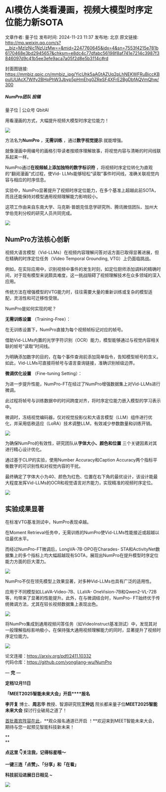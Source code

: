 # AI模仿人类看漫画，视频大模型时序定位能力新SOTA

文章作者: 量子位
发布时间: 2024-11-23 11:37
发布地: 北京
原文链接: http://mp.weixin.qq.com/s?__biz=MzIzNjc1NzUzMw==&mid=2247760645&idx=4&sn=7553f4215e781b6170468e3bd2945657&chksm=e8dc4c77dfabc56198f8af741e7214c3987f3846097d9c41b5ee3efe9aca7a05f2d8e5b3114c#rd

封面图链接: https://mmbiz.qpic.cn/mmbiz_jpg/YicUhk5aAGtAZUq2pLhNEKWFRuBiccKBpulUUAcX7Wlfy2BHpPhW3Jbyp5pHmEhg0ZReSF4XFrE2BgDbfAQVmQhw/300

##### NumPro团队 投稿  
量子位 | 公众号 QbitAI

用看漫画的方式，大幅提升视频大模型时序定位能力！

![](https://mmbiz.qpic.cn/mmbiz_png/YicUhk5aAGtAZUq2pLhNEKWFRuBiccKBpuj93yFlRCTx7PbwRMRFbHnl6mBFkBbzW01XiaicAXuSibm9kWF7vzicpxEA/640?wx_fmt=png&from=appmsg)

方法名为**NumPro** ，**无需训练** ，通过**数字视觉提示** 就能增强。

就像漫画中用编号的画格引导读者按顺序理解故事，将视觉内容与清晰的时间线联系起来一样。

NumPro通过**在视频帧上添加独特的数字标识符** ，将视频时序定位转化为直观的“翻阅漫画”式过程，使Vid-
LLMs能够轻松“读取”事件时间线，准确关联视觉内容与相应的时序信息。

实验中，NumPro显著提升了视频时序定位能力，在多个基准上超越此前SOTA，而且还能保持对模型通用视频理解能力影响较小。

这项工作由来自东南大学、马克斯·普朗克信息学研究所、腾讯微信团队、加州大学伯克利分校的研究人员共同完成。

![](https://mmbiz.qpic.cn/mmbiz_png/YicUhk5aAGtAZUq2pLhNEKWFRuBiccKBpuh0yia8w4cp7Dibno1n9H62p7x2bQEXFspfHVtBGMlt8ib7vTB5ibtKRmlA/640?wx_fmt=png&from=appmsg)

## NumPro方法核心创新

视频大语言模型（Vid-LLMs）在视频内容理解问答对话方面已取得显著进展，但在精确的时序定位任务（Video Temporal Grounding,
VTG）上仍面临挑战。

例如，在实际应用中，识别视频中事件的发生时刻，如定位厨师添加调料的精确时间，对于现有模型来说颇具难度，这一挑战阻碍了视频理解技术在众多领域的深入应用。

传统方法在增强模型的VTG能力时，往往需要大量的重新训练或复杂的模型适配，灵活性和可迁移性受限。

NumPro是如何实现的呢？

**无需训练设置** （Training-Free）：

在无训练设置下，NumPro直接为每个视频帧标记对应的帧号。

借助Vid-LLMs内置的光学字符识别（OCR）能力，模型能够通过与视觉内容相关联的帧号“读取”时间线。

为明确添加数字的目的，在每个事件查询前添加简单指令，告知模型帧号的含义。如此，Vid-LLMs可直接将帧号与语言查询链接，准确识别帧级边界。

**微调优化设置** （Fine-tuning Setting）：

为进一步提升性能，NumPro-FT在经过了NumPro增强数据集上对Vid-LLMs进行微调。

此过程将帧号与训练数据中的时间跨度对齐，将时序定位能力嵌入模型的学习表示中。

微调时，冻结视觉编码器，仅对视觉投影仪和大语言模型（LLM）组件进行优化，并采用低秩适应（LoRA）技术调整LLM，有效减少参数数量和训练开销。

![](https://mmbiz.qpic.cn/mmbiz_png/YicUhk5aAGtAZUq2pLhNEKWFRuBiccKBpuv4Qk4wHAQsDaWH1Bzia7CG8rwKvVE65J70bDrJNMwqO57eEVlEialiaZA/640?wx_fmt=png&from=appmsg)

为确保NumPro的有效性，研究团队从**字体大小、颜色和位置** 三个关键因素对其进行精心设计优化。

通过基于CLIP的实验，使用Number Accuracy和Caption Accuracy两个指标平衡数字的可识别性和对视觉内容的干扰。

最终确定了字体大小为40、颜色为红色、位置在右下角的最优设计，该设计能最大程度发挥Vid-LLMs的OCR和视觉语言对齐能力，实现精准的视频时序定位。

![](https://mmbiz.qpic.cn/mmbiz_png/YicUhk5aAGtAZUq2pLhNEKWFRuBiccKBpuOicjeoEDZYbnnoZjqicV9FZxvy0VImGORUjK7alALLJU4zic4r0EY2xpQ/640?wx_fmt=png&from=appmsg)

## 实验成果显著

在标准VTG基准测试中，NumPro表现卓越。

在Moment Retrieval任务中，无需训练的NumPro使Vid-LLMs性能接近或超越以往最优水平。

而经过NumPro-FT微调后，LongVA-7B-DPO在Charades-
STA和ActivityNet数据集上的多个指标上均大幅超越现有SOTA，展现出NumPro在提升模型时序定位能力方面的巨大潜力。

![](https://mmbiz.qpic.cn/mmbiz_png/YicUhk5aAGtAZUq2pLhNEKWFRuBiccKBpuk8ERy4kibopOOaruFAFibwuFFfiaoibXnF2UJ5eqHhL8gsf3CpHPOASEYA/640?wx_fmt=png&from=appmsg)

NumPro不仅在领先模型上效果显著，对多种Vid-LLMs也具有广泛的适用性。

应用于不同模型如LLaVA-Video-7B、LLaVA-
OneVision-7B和Qwen2-VL-72B等，均带来了显著的性能提升。此外，在与微调结合时，NumPro-
FT始终优于传统微调方法，尤其在较长视频数据集上表现出色。

![](https://mmbiz.qpic.cn/mmbiz_png/YicUhk5aAGtAZUq2pLhNEKWFRuBiccKBpueHkRjVqZRict0j8R2RQ4jSLbRBxBsHkf815mZZ0h2bT3N3udz76O36g/640?wx_fmt=png&from=appmsg)

将NumPro集成到通用视频问答任务（如VideoInstruct基准测试）中，发现其对一般理解指标影响极小，在保持强大通用视频理解能力的同时，显著提升了视频时序定位能力。

![](https://mmbiz.qpic.cn/mmbiz_png/YicUhk5aAGtAZUq2pLhNEKWFRuBiccKBpuIbQMwXdoYC0qojAwichckvw3d0u1XKKgNiapK6JAj8bQCztCARQiaXxbQ/640?wx_fmt=png&from=appmsg)

论文连接：https://arxiv.org/pdf/2411.10332  
代码仓库：https://github.com/yongliang-wu/NumPro

— **完** —

**定档12月11日**

**「MEET2025智能未来大会」开启****报名**

**李开复** 博士、**周志华** 教授、智源研究院**王仲远** 院长都来量子位**MEET2025智能未来大会** 探讨行业破局之道了！

[首批嘉宾阵容在此](http://mp.weixin.qq.com/s?__biz=MzIzNjc1NzUzMw==&mid=2247757251&idx=2&sn=11dec7ffe71ebe12995699ca9fd33277&chksm=e8dc5ab1dfabd3a7f85258405138d5cfd9b0ae5853b1fea0b16638dd3686869d036a8b349d1f&scene=21#wechat_redirect)，**观众报名通道已开启
！**欢迎来到MEET智能未来大会，期待与您一起预见智能科技新未来！

**  
**

**点这里 👇关注我，记得标星哦～**

**一键三连「点赞」、「分享」和「在看」**

**科技前沿进展日日相见 ~**

![](https://mmbiz.qpic.cn/mmbiz_svg/g9RQicMD01M0tYoRQT2cMQRmPS5ZDyrrfzeksiay90KaDzlGBH61icqHxmgFKfvfXtVuwTHV740CDLAaXU1LIfZyoJEpYKcRIiaE/640?wx_fmt=svg)

